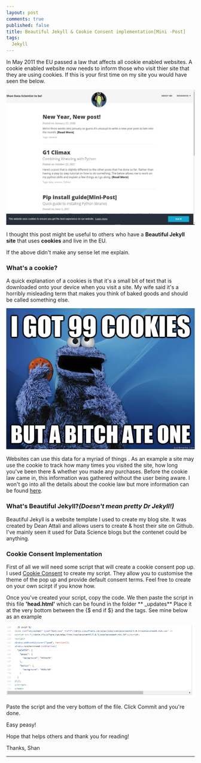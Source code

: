 ```yaml
---
layout: post
comments: true
published: false
title: Beautiful Jekyll & Cookie Consent implementation[Mini -Post]
tags:
  Jekyll
---
```


In May 2011 the EU passed a law that affects all cookie enabled websites.  A cookie enabled website now needs to inform those who visit thier site that they are using cookies. If this is your first time on my site you would have seen the below.


![CookieConsent](/img/Cookie%20Consent.JPG)

I thought this post might be useful to others who have a **Beautiful Jekyll site** that uses **cookies** and live in the EU. 

If the above didn't make any sense let me explain.

### What's a cookie?

A quick explanation of a cookies is that it's a small bit of text that is downloaded onto your device when you visit a site. My wife said it's a horribly misleading term that makes you think of baked goods and should be called something else. 

![Cookies](/img/I-Got-99-Cookies-But-A-Bitch-Ate-One-Funny-Cookie-Meme-Picture.jpg)

Websites can use this data for a myriad of things . As an example a site may use the cookie to track how many times you visited the site, how long you've been there & whether you made any purchases.  Before the cookie law came in, this information was gathered without the user being aware. I won't go into all the details about the cookie law but more information can be found [here](https://www.cookielaw.org/faq/#Whatsthecookielawallabout). 


### What's Beautiful Jekyll?*(Doesn't mean pretty Dr Jekyll!)*

Beautiful Jekyll is a website template I used to create my blog site. It was created by Dean Attali and allows users to create & host their site on Github. I've mainly seen it used for Data Science blogs but the contenet could be anything. 

### Cookie Consent Implementation

First of all we will need some script that will create a cookie consent pop up. I used [Cookie Consent](https://cookieconsent.insites.com/download/) to create my script. They allow you to customise the theme of the pop up and provide default consent terms.
Feel free to create on your own scirpt if you know how.

Once you've created your script, copy the code. We then paste the script in this file **'head.html'** which can be found in the folder 
** _updates**  Place it at the very bottom between the {$ end if $} and the </head> tags. See mine below as an example

![example](/img/HEAD_HTML.PNG)

Paste the script and the very bottom of the file. Click Commit and you're done.

Easy peasy!

Hope that helps others and thank you for reading!

Thanks,
Shan


----------

